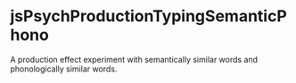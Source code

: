 # jsPsychProductionTypingSemanticPhono

A production effect experiment with semantically similar words and phonologically similar words.
